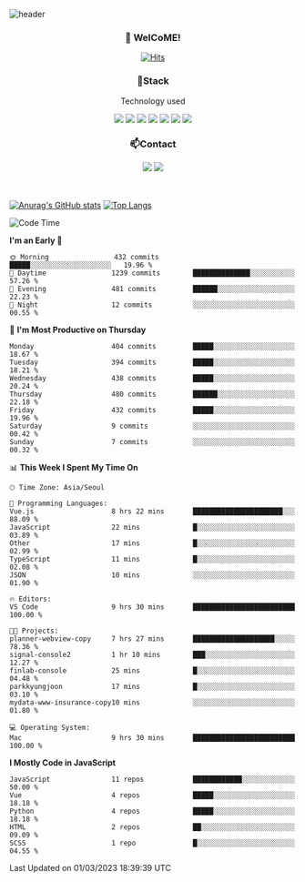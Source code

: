 ![header](https://capsule-render.vercel.app/api?type=waving&color=gradient&height=200&text=Kyungjoon&fontAlign=70&fontAlignY=40&animation=twinkling)

<h3 align="center">👋 WelCoME!</h3>

<div align=center>
  
[![Hits](https://hits.seeyoufarm.com/api/count/incr/badge.svg?url=https%3A%2F%2Fgithub.com%2Fuvula6921&count_bg=%2322BAC9&title_bg=%23827F7F&icon=iconify.svg&icon_color=%2325A27F&title=visits&edge_flat=false)](https://hits.seeyoufarm.com)
  
</div>
<h3 align="center">📌Stack</h3>
<p align="center">Technology used</p>
<div align="center"><img src="https://img.shields.io/badge/HTML5-E34F26?style=flat-square&logo=HTML5&logoColor=white"></img> <img src="https://img.shields.io/badge/CSS3-0A84FF?style=flat-square&logo=CSS3&logoColor=white"></img> <img src="https://img.shields.io/badge/JavaScript-FFCD11?style=flat-square&logo=JavaScript&logoColor=white"></img> <img src="https://img.shields.io/badge/React-00BCF6?style=flat-square&logo=React&logoColor=white"></img> <img src="https://img.shields.io/badge/jQuery-3655FF?style=flat-square&logo=jQuery&logoColor=white"></img> <img src="https://img.shields.io/badge/Ruby-E0115F?style=flat-square&logo=Ruby&logoColor=white"></img> <img src="https://img.shields.io/badge/Python-4B8BBE?style=flat-square&logo=Python&logoColor=white"></img></div>

<h3 align="center">📫Contact</h3>
<div align="center"><a href="https://velog.io/@uvula6921/"><img src="https://img.shields.io/badge/Blog-20c997?style=flat-square&logo=V&logoColor=white"/></a> <a href="pkj6921@gmail.com"><img src="https://img.shields.io/badge/Gmail-EA4335?style=flat-square&logo=Gmail&logoColor=white"/></a></div>
<br>
<br>

[![Anurag's GitHub stats](https://github-readme-stats.vercel.app/api?username=uvula6921&hide=stars,issues&show_icons=true&count_private=true&theme=tokyonight)](https://github.com/anuraghazra/github-readme-stats)
[![Top Langs](https://github-readme-stats.vercel.app/api/top-langs/?username=uvula6921&hide=css,jupyter%20notebook,html&exclude_repo=uvula6921,uvula6921.github.io&layout=compact&langs_count=8)](https://github.com/anuraghazra/github-readme-stats)

<!--START_SECTION:waka-->
![Code Time](http://img.shields.io/badge/Code%20Time-1%2C435%20hrs%2016%20mins-blue)

**I'm an Early 🐤** 

```text
🌞 Morning                432 commits         █████░░░░░░░░░░░░░░░░░░░░   19.96 % 
🌆 Daytime                1239 commits        ██████████████░░░░░░░░░░░   57.26 % 
🌃 Evening                481 commits         ██████░░░░░░░░░░░░░░░░░░░   22.23 % 
🌙 Night                  12 commits          ░░░░░░░░░░░░░░░░░░░░░░░░░   00.55 % 
```
📅 **I'm Most Productive on Thursday** 

```text
Monday                   404 commits         █████░░░░░░░░░░░░░░░░░░░░   18.67 % 
Tuesday                  394 commits         █████░░░░░░░░░░░░░░░░░░░░   18.21 % 
Wednesday                438 commits         █████░░░░░░░░░░░░░░░░░░░░   20.24 % 
Thursday                 480 commits         ██████░░░░░░░░░░░░░░░░░░░   22.18 % 
Friday                   432 commits         █████░░░░░░░░░░░░░░░░░░░░   19.96 % 
Saturday                 9 commits           ░░░░░░░░░░░░░░░░░░░░░░░░░   00.42 % 
Sunday                   7 commits           ░░░░░░░░░░░░░░░░░░░░░░░░░   00.32 % 
```


📊 **This Week I Spent My Time On** 

```text
🕑︎ Time Zone: Asia/Seoul

💬 Programming Languages: 
Vue.js                   8 hrs 22 mins       ██████████████████████░░░   88.09 % 
JavaScript               22 mins             █░░░░░░░░░░░░░░░░░░░░░░░░   03.89 % 
Other                    17 mins             █░░░░░░░░░░░░░░░░░░░░░░░░   02.99 % 
TypeScript               11 mins             █░░░░░░░░░░░░░░░░░░░░░░░░   02.08 % 
JSON                     10 mins             ░░░░░░░░░░░░░░░░░░░░░░░░░   01.90 % 

🔥 Editors: 
VS Code                  9 hrs 30 mins       █████████████████████████   100.00 % 

🐱‍💻 Projects: 
planner-webview-copy     7 hrs 27 mins       ████████████████████░░░░░   78.36 % 
signal-console2          1 hr 10 mins        ███░░░░░░░░░░░░░░░░░░░░░░   12.27 % 
finlab-console           25 mins             █░░░░░░░░░░░░░░░░░░░░░░░░   04.48 % 
parkkyungjoon            17 mins             █░░░░░░░░░░░░░░░░░░░░░░░░   03.10 % 
mydata-www-insurance-copy10 mins             ░░░░░░░░░░░░░░░░░░░░░░░░░   01.80 % 

💻 Operating System: 
Mac                      9 hrs 30 mins       █████████████████████████   100.00 % 
```

**I Mostly Code in JavaScript** 

```text
JavaScript               11 repos            ████████████░░░░░░░░░░░░░   50.00 % 
Vue                      4 repos             █████░░░░░░░░░░░░░░░░░░░░   18.18 % 
Python                   4 repos             █████░░░░░░░░░░░░░░░░░░░░   18.18 % 
HTML                     2 repos             ██░░░░░░░░░░░░░░░░░░░░░░░   09.09 % 
SCSS                     1 repo              █░░░░░░░░░░░░░░░░░░░░░░░░   04.55 % 
```




 Last Updated on 01/03/2023 18:39:39 UTC
<!--END_SECTION:waka-->
